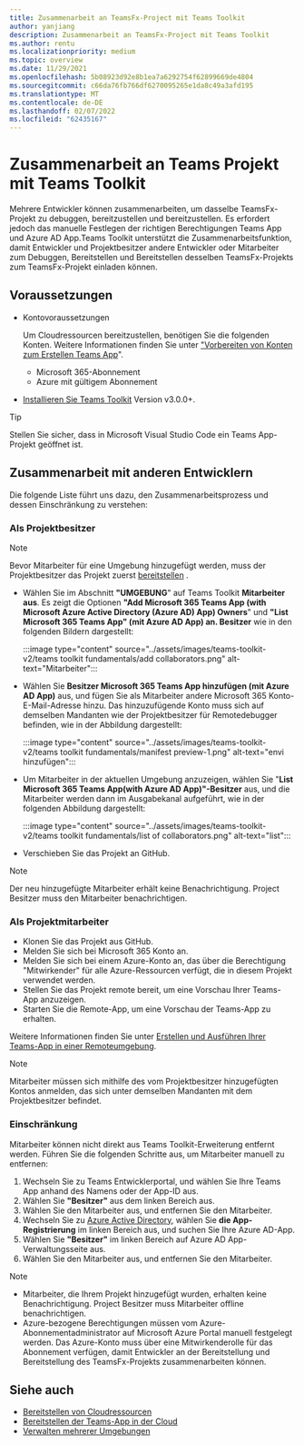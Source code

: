```yaml
---
title: Zusammenarbeit an TeamsFx-Project mit Teams Toolkit
author: yanjiang
description: Zusammenarbeit an TeamsFx-Project mit Teams Toolkit
ms.author: rentu
ms.localizationpriority: medium
ms.topic: overview
ms.date: 11/29/2021
ms.openlocfilehash: 5b08923d92e8b1ea7a6292754f62899669de4804
ms.sourcegitcommit: c66da76fb766df6270095265e1da8c49a3afd195
ms.translationtype: MT
ms.contentlocale: de-DE
ms.lasthandoff: 02/07/2022
ms.locfileid: "62435167"
---
```

# <a name="collaborate-on-teams-project-using-teams-toolkit"></a>Zusammenarbeit an Teams Projekt mit Teams Toolkit

Mehrere Entwickler können zusammenarbeiten, um dasselbe TeamsFx-Projekt zu debuggen, bereitzustellen und bereitzustellen. Es erfordert jedoch das manuelle Festlegen der richtigen Berechtigungen Teams App und Azure AD App.Teams Toolkit unterstützt die Zusammenarbeitsfunktion, damit Entwickler und Projektbesitzer andere Entwickler oder Mitarbeiter zum Debuggen, Bereitstellen und Bereitstellen desselben TeamsFx-Projekts zum TeamsFx-Projekt einladen können.

## <a name="prerequisites"></a>Voraussetzungen

* Kontovoraussetzungen

    Um Cloudressourcen bereitzustellen, benötigen Sie die folgenden Konten. Weitere Informationen finden Sie unter ["Vorbereiten von Konten zum Erstellen Teams App](accounts.md)".

  * Microsoft 365-Abonnement
  * Azure mit gültigem Abonnement

* [Installieren Sie Teams Toolkit](https://marketplace.visualstudio.com/items?itemName=TeamsDevApp.ms-teams-vscode-extension) Version v3.0.0+.

> [!TIP]
> Stellen Sie sicher, dass in Microsoft Visual Studio Code ein Teams App-Projekt geöffnet ist.

## <a name="collaborate-with-other-developers"></a>Zusammenarbeit mit anderen Entwicklern

Die folgende Liste führt uns dazu, den Zusammenarbeitsprozess und dessen Einschränkung zu verstehen:

### <a name="as-project-owner"></a>Als Projektbesitzer

> [!NOTE]
> Bevor Mitarbeiter für eine Umgebung hinzugefügt werden, muss der Projektbesitzer das Projekt zuerst [bereitstellen](provision.md) .

* Wählen Sie im Abschnitt **"UMGEBUNG**" auf Teams Toolkit **Mitarbeiter aus**. Es zeigt die Optionen **"Add Microsoft 365 Teams App (with Microsoft Azure Active Directory (Azure AD) App) Owners**" und **"List Microsoft 365 Teams App" (mit Azure AD App) an. Besitzer** wie in den folgenden Bildern dargestellt:

  :::image type="content" source="../assets/images/teams-toolkit-v2/teams toolkit fundamentals/add collaborators.png" alt-text="Mitarbeiter":::

* Wählen Sie **Besitzer Microsoft 365 Teams App hinzufügen (mit Azure AD App)** aus, und fügen Sie als Mitarbeiter andere Microsoft 365 Konto-E-Mail-Adresse hinzu. Das hinzuzufügende Konto muss sich auf demselben Mandanten wie der Projektbesitzer für Remotedebugger befinden, wie in der Abbildung dargestellt:

  :::image type="content" source="../assets/images/teams-toolkit-v2/teams toolkit fundamentals/manifest preview-1.png" alt-text="envi hinzufügen":::

* Um Mitarbeiter in der aktuellen Umgebung anzuzeigen, wählen Sie "**List Microsoft 365 Teams App(with Azure AD App)"-Besitzer** aus, und die Mitarbeiter werden dann im Ausgabekanal aufgeführt, wie in der folgenden Abbildung dargestellt:

  :::image type="content" source="../assets/images/teams-toolkit-v2/teams toolkit fundamentals/list of collaborators.png" alt-text="list":::

* Verschieben Sie das Projekt an GitHub.

> [!NOTE]
> Der neu hinzugefügte Mitarbeiter erhält keine Benachrichtigung. Project Besitzer muss den Mitarbeiter benachrichtigen.

### <a name="as-project-collaborator"></a>Als Projektmitarbeiter

* Klonen Sie das Projekt aus GitHub.
* Melden Sie sich bei Microsoft 365 Konto an.
* Melden Sie sich bei einem Azure-Konto an, das über die Berechtigung "Mitwirkender" für alle Azure-Ressourcen verfügt, die in diesem Projekt verwendet werden.
* Stellen Sie das Projekt remote bereit, um eine Vorschau Ihrer Teams-App anzuzeigen.
* Starten Sie die Remote-App, um eine Vorschau der Teams-App zu erhalten.

Weitere Informationen finden Sie unter [Erstellen und Ausführen Ihrer Teams-App in einer Remoteumgebung](/microsoftteams/platform/sbs-gs-javascript?tabs=vscode%2Cvsc%2Cviscode%2Cvcode&tutorial-step=3&branch).

> [!NOTE]
> Mitarbeiter müssen sich mithilfe des vom Projektbesitzer hinzugefügten Kontos anmelden, das sich unter demselben Mandanten mit dem Projektbesitzer befindet.

### <a name="limitation"></a>Einschränkung

Mitarbeiter können nicht direkt aus Teams Toolkit-Erweiterung entfernt werden. Führen Sie die folgenden Schritte aus, um Mitarbeiter manuell zu entfernen:

  1. Wechseln Sie zu Teams Entwicklerportal, und wählen Sie Ihre Teams App anhand des Namens oder der App-ID aus.
  2. Wählen Sie **"Besitzer"** aus dem linken Bereich aus.
  3. Wählen Sie den Mitarbeiter aus, und entfernen Sie den Mitarbeiter.
  4. Wechseln Sie zu [Azure Active Directory](https://ms.portal.azure.com/#blade/Microsoft_AAD_IAM/ActiveDirectoryMenuBlade/RegisteredApps), wählen Sie **die App-Registrierung** im linken Bereich aus, und suchen Sie Ihre Azure AD-App.
  5. Wählen Sie **"Besitzer"** im linken Bereich auf Azure AD App-Verwaltungsseite aus.
  6. Wählen Sie den Mitarbeiter aus, und entfernen Sie den Mitarbeiter.

> [!NOTE]
> * Mitarbeiter, die Ihrem Projekt hinzugefügt wurden, erhalten keine Benachrichtigung. Project Besitzer muss Mitarbeiter offline benachrichtigen.
> * Azure-bezogene Berechtigungen müssen vom Azure-Abonnementadministrator auf Microsoft Azure Portal manuell festgelegt werden. Das Azure-Konto muss über eine Mitwirkenderolle für das Abonnement verfügen, damit Entwickler an der Bereitstellung und Bereitstellung des TeamsFx-Projekts zusammenarbeiten können.

## <a name="see-also"></a>Siehe auch

* [Bereitstellen von Cloudressourcen](provision.md)
* [Bereitstellen der Teams-App in der Cloud](deploy.md)
* [Verwalten mehrerer Umgebungen](TeamsFx-multi-env.md)
